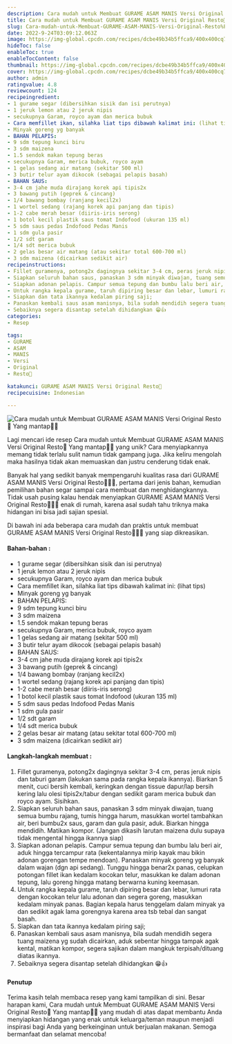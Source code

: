 ```yaml
---
description: Cara mudah untuk Membuat GURAME ASAM MANIS Versi Original Resto🙏 Yang mantap"
title: Cara mudah untuk Membuat GURAME ASAM MANIS Versi Original Resto🙏 Yang mantap
slug: Cara-mudah-untuk-Membuat-GURAME-ASAM-MANIS-Versi-Original-Resto%F0%9F%99%8F-Yang-mantap
date: 2022-9-24T03:09:12.063Z
image: https://img-global.cpcdn.com/recipes/dcbe49b34b5ffca9/400x400cq70/photo.jpg
hideToc: false
enableToc: true
enableTocContent: false
thumbnail: https://img-global.cpcdn.com/recipes/dcbe49b34b5ffca9/400x400cq70/photo.jpg
cover: https://img-global.cpcdn.com/recipes/dcbe49b34b5ffca9/400x400cq70/photo.jpg
author: admin
ratingvalue: 4.8
reviewcount: 124
recipeingredient:
- 1 gurame segar (dibersihkan sisik dan isi perutnya)
- 1 jeruk lemon atau 2 jeruk nipis
- secukupnya Garam, royco ayam dan merica bubuk
- Cara memfillet ikan, silahka liat tips dibawah kalimat ini: (lihat tips)
- Minyak goreng yg banyak
- BAHAN PELAPIS:
- 9 sdm tepung kunci biru
- 3 sdm maizena
- 1.5 sendok makan tepung beras
- secukupnya Garam, merica bubuk, royco ayam
- 1 gelas sedang air matang (sekitar 500 ml)
- 3 butir telur ayam dikocok (sebagai pelapis basah)
- BAHAN SAUS:
- 3-4 cm jahe muda dirajang korek api tipis2x
- 3 bawang putih (geprek & cincang)
- 1/4 bawang bombay (ranjang kecil2x)
- 1 wortel sedang (rajang korek api panjang dan tipis)
- 1-2 cabe merah besar (diiris-iris serong)
- 1 botol kecil plastik saus tomat Indofood (ukuran 135 ml)
- 5 sdm saus pedas Indofood Pedas Manis
- 1 sdm gula pasir
- 1/2 sdt garam
- 1/4 sdt merica bubuk
- 2 gelas besar air matang (atau sekitar total 600-700 ml)
- 3 sdm maizena (dicairkan sedikit air)
recipeinstructions:
- Fillet guramenya, potong2x dagingnya sekitar 3-4 cm, peras jeruk nipis dan taburi garam (lakukan sama pada rangka kepala ikannya). Biarkan 5 menit, cuci bersih kembali, keringkan dengan tissue dapur/lap bersih kering lalu olesi tipis2x/tabur dengan sedikit garam merica bubuk dan royco ayam. Sisihkan.
- Siapkan seluruh bahan saus, panaskan 3 sdm minyak diwajan, tuang semua bumbu rajang, tumis hingga harum, masukkan wortel tambahkan air, beri bumbu2x saus, garam dan gula pasir, aduk. Biarkan hingga mendidih. Matikan kompor. (Jangan dikasih larutan maizena dulu supaya tidak mengental hingga ikannya siap)
- Siapkan adonan pelapis. Campur semua tepung dan bumbu lalu beri air, aduk hingga tercampur rata (kekentalannya mirip kayak mau bikin adonan gorengan tempe mendoan). Panaskan minyak goreng yg banyak dalam wajan (dgn api sedang). Tunggu hingga benar2x panas, celupkan potongan fillet ikan kedalam kocokan telur, masukkan ke dalam adonan tepung, lalu goreng hingga matang berwarna kuning keemasan.
- Untuk rangka kepala gurame, taruh dipiring besar dan lebar, lumuri rata dengan kocokan telur lalu adonan dan segera goreng, masukkan kedalam minyak panas. Bagian kepala harus tenggelam dalam minyak ya dan sedikit agak lama gorengnya karena area tsb tebal dan sangat basah.
- Siapkan dan tata ikannya kedalam piring saji;
- Panaskan kembali saus asam manisnya, bila sudah mendidih segera tuang maizena yg sudah dicairkan, aduk sebentar hingga tampak agak kental, matikan kompor, segera sajikan dalam mangkuk terpisah/dituang diatas ikannya.
- Sebaiknya segera disantap setelah dihidangkan 😁👍
categories:
- Resep

tags:
- GURAME
- ASAM
- MANIS
- Versi
- Original
- Resto🙏

katakunci: GURAME ASAM MANIS Versi Original Resto🙏
recipecuisine: Indonesian

---
```


![Cara mudah untuk Membuat GURAME ASAM MANIS Versi Original Resto🙏 Yang mantap👩‍🍳](https://img-global.cpcdn.com/recipes/dcbe49b34b5ffca9/400x400cq70/photo.jpg)

Lagi mencari ide resep Cara mudah untuk Membuat GURAME ASAM MANIS Versi Original Resto🙏 Yang mantap👩‍🍳 yang unik? Cara menyiapkannya memang tidak terlalu sulit namun tidak gampang juga. Jika keliru mengolah maka hasilnya tidak akan memuaskan dan justru cenderung tidak enak.

Banyak hal yang sedikit banyak mempengaruhi kualitas rasa dari GURAME ASAM MANIS Versi Original Resto🙏👩‍🍳, pertama dari jenis bahan, kemudian pemilihan bahan segar sampai cara membuat dan menghidangkannya. Tidak usah pusing kalau hendak menyiapkan GURAME ASAM MANIS Versi Original Resto🙏👩‍🍳 enak di rumah, karena asal sudah tahu triknya maka hidangan ini bisa jadi sajian spesial.

Di bawah ini ada beberapa cara mudah dan praktis untuk membuat GURAME ASAM MANIS Versi Original Resto🙏👩‍🍳 yang siap dikreasikan.

<!--inarticleads1-->

#### Bahan-bahan :

- 1 gurame segar (dibersihkan sisik dan isi perutnya)
- 1 jeruk lemon atau 2 jeruk nipis
- secukupnya Garam, royco ayam dan merica bubuk
- Cara memfillet ikan, silahka liat tips dibawah kalimat ini: (lihat tips)
- Minyak goreng yg banyak
- BAHAN PELAPIS:
- 9 sdm tepung kunci biru
- 3 sdm maizena
- 1.5 sendok makan tepung beras
- secukupnya Garam, merica bubuk, royco ayam
- 1 gelas sedang air matang (sekitar 500 ml)
- 3 butir telur ayam dikocok (sebagai pelapis basah)
- BAHAN SAUS:
- 3-4 cm jahe muda dirajang korek api tipis2x
- 3 bawang putih (geprek & cincang)
- 1/4 bawang bombay (ranjang kecil2x)
- 1 wortel sedang (rajang korek api panjang dan tipis)
- 1-2 cabe merah besar (diiris-iris serong)
- 1 botol kecil plastik saus tomat Indofood (ukuran 135 ml)
- 5 sdm saus pedas Indofood Pedas Manis
- 1 sdm gula pasir
- 1/2 sdt garam
- 1/4 sdt merica bubuk
- 2 gelas besar air matang (atau sekitar total 600-700 ml)
- 3 sdm maizena (dicairkan sedikit air)

<!--inarticleads2-->

#### Langkah-langkah membuat :

1. Fillet guramenya, potong2x dagingnya sekitar 3-4 cm, peras jeruk nipis dan taburi garam (lakukan sama pada rangka kepala ikannya). Biarkan 5 menit, cuci bersih kembali, keringkan dengan tissue dapur/lap bersih kering lalu olesi tipis2x/tabur dengan sedikit garam merica bubuk dan royco ayam. Sisihkan.
1. Siapkan seluruh bahan saus, panaskan 3 sdm minyak diwajan, tuang semua bumbu rajang, tumis hingga harum, masukkan wortel tambahkan air, beri bumbu2x saus, garam dan gula pasir, aduk. Biarkan hingga mendidih. Matikan kompor. (Jangan dikasih larutan maizena dulu supaya tidak mengental hingga ikannya siap)
1. Siapkan adonan pelapis. Campur semua tepung dan bumbu lalu beri air, aduk hingga tercampur rata (kekentalannya mirip kayak mau bikin adonan gorengan tempe mendoan). Panaskan minyak goreng yg banyak dalam wajan (dgn api sedang). Tunggu hingga benar2x panas, celupkan potongan fillet ikan kedalam kocokan telur, masukkan ke dalam adonan tepung, lalu goreng hingga matang berwarna kuning keemasan.
1. Untuk rangka kepala gurame, taruh dipiring besar dan lebar, lumuri rata dengan kocokan telur lalu adonan dan segera goreng, masukkan kedalam minyak panas. Bagian kepala harus tenggelam dalam minyak ya dan sedikit agak lama gorengnya karena area tsb tebal dan sangat basah.
1. Siapkan dan tata ikannya kedalam piring saji;
1. Panaskan kembali saus asam manisnya, bila sudah mendidih segera tuang maizena yg sudah dicairkan, aduk sebentar hingga tampak agak kental, matikan kompor, segera sajikan dalam mangkuk terpisah/dituang diatas ikannya.
1. Sebaiknya segera disantap setelah dihidangkan 😁👍

#### Penutup

Terima kasih telah membaca resep yang kami tampilkan di sini. Besar harapan kami, Cara mudah untuk Membuat GURAME ASAM MANIS Versi Original Resto🙏 Yang mantap👩‍🍳 yang mudah di atas dapat membantu Anda menyiapkan hidangan yang enak untuk keluarga/teman maupun menjadi inspirasi bagi Anda yang berkeinginan untuk berjualan makanan. Semoga bermanfaat dan selamat mencoba!